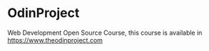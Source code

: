 # OdinProject
Web Development Open Source Course, this course is available in https://www.theodinproject.com
